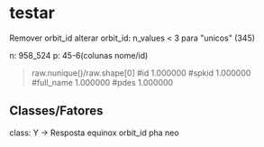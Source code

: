 # testar

Remover orbit_id
alterar orbit_id: n_values < 3 para "unicos" (345)




n: 958_524
p: 45-6(colunas nome/id)

> raw.nunique()/raw.shape[0]
    #id                1.000000
    #spkid             1.000000
    #full_name         1.000000
    #pdes              1.000000


## Classes/Fatores

class: Y -> Resposta
equinox
orbit_id
pha
neo

